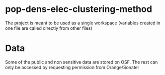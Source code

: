 # pop-dens-elec-clustering-method

The project is meant to be used as a single workspace (variables created in one file are called directly from other files)

# Data

Some of the public and non sensitive data are stored on OSF. The rest can only be accessed by requesting permission from Orange/Sonatel

